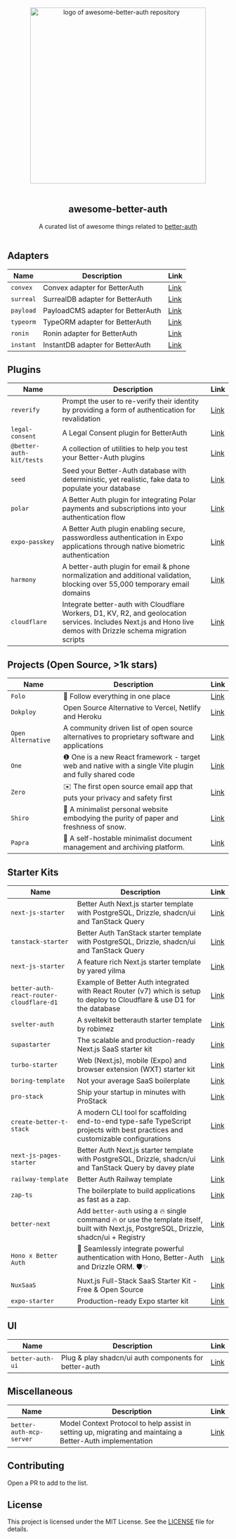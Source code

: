 <p align="center">
  <br>
  <img width="400" src="./assets/logo.svg" alt="logo of awesome-better-auth repository">
  <br>
  <br>
</p>

<h2 align='center'>awesome-better-auth</h2>

<p align='center'>
A curated list of awesome things related to <a href='https://github.com/better-auth/better-auth' target="_blank">better-auth</a>
<br><br>

## Adapters

| Name | Description | Link |
|------|-------------|------|
| `convex` | Convex adapter for BetterAuth | [Link](https://www.better-auth-kit.com/docs/adapters/convex) |
| `surreal` | SurrealDB adapter for BetterAuth | [Link](https://github.com/oskar-gmerek/surreal-better-auth/) |
| `payload` | PayloadCMS adapter for BetterAuth | [Link](https://github.com/ForrestDevs/payload-better-auth/tree/main/packages/better-auth-db-adapter) |
| `typeorm` | TypeORM adapter for BetterAuth | [Link](https://github.com/Zastinian/better-auth-typeorm) |
| `ronin` | Ronin adapter for BetterAuth | [Link](https://github.com/ronin-co/better-auth) |
| `instant` | InstantDB adapter for BetterAuth | [Link](https://github.com/daveyplate/better-auth-instantdb) |

## Plugins

| Name | Description | Link |
|------|-------------|------|
| `reverify` | Prompt the user to re-verify their identity by providing a form of authentication for revalidation | [Link](https://www.better-auth-kit.com/docs/plugins/reverify) |
| `legal-consent` | A Legal Consent plugin for BetterAuth | [Link](https://www.better-auth-kit.com/docs/plugins/legal-consent) |
| `@better-auth-kit/tests` | A collection of utilities to help you test your Better-Auth plugins | [Link](https://www.better-auth-kit.com/docs/libraries/tests) |
| `seed` | Seed your Better-Auth database with deterministic, yet realistic, fake data to populate your database | [Link](https://www.better-auth-kit.com/docs/cli/seed) |
| `polar` | A Better Auth plugin for integrating Polar payments and subscriptions into your authentication flow | [Link](https://docs.polar.sh/integrate/sdk/adapters/better-auth) |
| `expo-passkey` | A Better Auth plugin enabling secure, passwordless authentication in Expo applications through native biometric authentication | [Link](https://github.com/iosazee/expo-passkey) |
| `harmony` | A better-auth plugin for email & phone normalization and additional validation, blocking over 55,000 temporary email domains | [Link](https://github.com/GeKorm/better-auth-harmony) |
| `cloudflare` | Integrate better-auth with Cloudflare Workers, D1, KV, R2, and geolocation services. Includes Next.js and Hono live demos with Drizzle schema migration scripts | [Link](https://github.com/zpg6/better-auth-cloudflare) |

## Projects (Open Source, >1k stars)

| Name | Description | Link |
|------|-------------|------|
| `Folo` | 🧡 Follow everything in one place | [Link](https://github.com/RSSNext/Folo) |
| `Dokploy` | Open Source Alternative to Vercel, Netlify and Heroku | [Link](https://github.com/Dokploy/dokploy) |
| `Open Alternative` | A community driven list of open source alternatives to proprietary software and applications | [Link](https://github.com/piotrkulpinski/openalternative) |
| `One` | ❶ One is a new React framework - target web and native with a single Vite plugin and fully shared code | [Link](https://github.com/onejs/one) |
| `Zero` | ✉️ The first open source email app that puts your privacy and safety first| [Link](https://github.com/Mail-0/Zero) |
| `Shiro` | 📜 A minimalist personal website embodying the purity of paper and freshness of snow.| [Link](https://github.com/Innei/Shiro) |
| `Papra` | 📄 A self-hostable minimalist document management and archiving platform. | [Link](https://github.com/papra-hq/papra)

## Starter Kits

| Name | Description | Link |
|------|-------------|------|
| `next-js-starter` | Better Auth Next.js starter template with PostgreSQL, Drizzle, shadcn/ui and TanStack Query | [Link](https://github.com/daveyplate/better-auth-nextjs-starter) |
| `tanstack-starter` | Better Auth TanStack starter template with PostgreSQL, Drizzle, shadcn/ui and TanStack Query | [Link](https://github.com/daveyplate/better-auth-tanstack-starter) |
| `next-js-starter` | A feature rich Next.js starter template by yared yilma | [Link](https://github.com/yaredow/next-starter) |
| `better-auth-react-router-cloudflare-d1` | Example of Better Auth integrated with React Router (v7) which is setup to deploy to Cloudflare & use D1 for the database | [Link](https://github.com/matthewlynch/better-auth-react-router-cloudflare-d1) |
| `svelter-auth` | A sveltekit betterauth starter template by robimez | [Link](https://github.com/robimez/svelter-auth) |
| `supastarter` | The scalable and production-ready Next.js SaaS starter kit | [Link](https://supastarter.dev/) |
| `turbo-starter` | Web (Next.js), mobile (Expo) and browser extension (WXT) starter kit | [Link](https://turbostarter.dev) |
| `boring-template` | Not your average SaaS boilerplate | [Link](https://www.boringtemplate.com/) |
| `pro-stack` | Ship your startup in minutes with ProStack| [Link](https://prostack.cc/) |
| `create-better-t-stack` | A modern CLI tool for scaffolding end-to-end type-safe TypeScript projects with best practices and customizable configurations | [Link](https://github.com/better-t-stack/create-better-t-stack) |
| `next-js-pages-starter` | Better Auth Next.js starter template with PostgreSQL, Drizzle, shadcn/ui and TanStack Query by davey plate | [Link](https://github.com/daveyplate/better-auth-nextjs-pages-starter) |
| `railway-template` | Better Auth Railway template | [Link](https://railway.com/template/VOQsdL) |
| `zap-ts` | The boilerplate to build applications as fast as a zap. | [Link](https://zap-ts.alexandretrotel.org) |
| `better-next` | Add `better-auth` using a 🔥 single command 🔥 or use the template itself, built with Next.js, PostgreSQL, Drizzle, shadcn/ui + Registry | [Link](https://github.com/nrjdalal/better-next) |
| `Hono x Better Auth` | 🚀 Seamlessly integrate powerful authentication with Hono, Better-Auth and Drizzle ORM. 🛡️✨ | [Link](https://github.com/LovelessCodes/hono-better-auth) |
| `NuxSaaS` | Nuxt.js Full-Stack SaaS Starter Kit - Free & Open Source | [Link](https://nuxsaas.com/) |
| `expo-starter` | Production-ready Expo starter kit | [Link](https://expostarter.com/) |

## UI

| Name | Description | Link |
|------|-------------|------|
| `better-auth-ui` | Plug & play shadcn/ui auth components for better-auth | [Link](https://github.com/daveyplate/better-auth-ui) |

## Miscellaneous

| Name | Description | Link |
|------|-------------|------|
| `better-auth-mcp-server` | Model Context Protocol to help assist in setting up, migrating and maintaing a Better-Auth implementation | [Link](https://github.com/nahmanmate/better-auth-mcp-server) |

## Contributing

Open a PR to add to the list.

## License

This project is licensed under the MIT License. See the [LICENSE](LICENSE) file for details.

